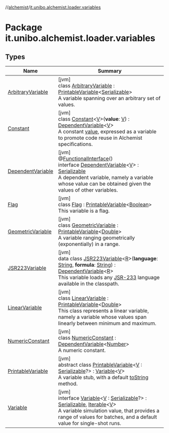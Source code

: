 //[alchemist](../../index.md)/[it.unibo.alchemist.loader.variables](index.md)

# Package it.unibo.alchemist.loader.variables

## Types

| Name | Summary |
|---|---|
| [ArbitraryVariable](-arbitrary-variable/index.md) | [jvm]<br>class [ArbitraryVariable](-arbitrary-variable/index.md) : [PrintableVariable](-printable-variable/index.md)<[Serializable](https://docs.oracle.com/javase/8/docs/api/java/io/Serializable.html)> <br>A variable spanning over an arbitrary set of values. |
| [Constant](-constant/index.md) | [jvm]<br>class [Constant](-constant/index.md)<[V](-constant/index.md)>(**value**: [V](-constant/index.md)) : [DependentVariable](-dependent-variable/index.md)<[V](-constant/index.md)> <br>A constant [value](-constant/value.md), expressed as a variable to promote code reuse in Alchemist specifications. |
| [DependentVariable](-dependent-variable/index.md) | [jvm]<br>@[FunctionalInterface](https://docs.oracle.com/javase/8/docs/api/java/lang/FunctionalInterface.html)()<br>interface [DependentVariable](-dependent-variable/index.md)<[V](-dependent-variable/index.md)> : [Serializable](https://docs.oracle.com/javase/8/docs/api/java/io/Serializable.html)<br>A dependent variable, namely a variable whose value can be obtained given the values of other variables. |
| [Flag](-flag/index.md) | [jvm]<br>class [Flag](-flag/index.md) : [PrintableVariable](-printable-variable/index.md)<[Boolean](https://docs.oracle.com/javase/8/docs/api/java/lang/Boolean.html)> <br>This variable is a flag. |
| [GeometricVariable](-geometric-variable/index.md) | [jvm]<br>class [GeometricVariable](-geometric-variable/index.md) : [PrintableVariable](-printable-variable/index.md)<[Double](https://docs.oracle.com/javase/8/docs/api/java/lang/Double.html)> <br>A variable ranging geometrically (exponentially) in a range. |
| [JSR223Variable](-j-s-r223-variable/index.md) | [jvm]<br>data class [JSR223Variable](-j-s-r223-variable/index.md)<[R](-j-s-r223-variable/index.md)>(**language**: [String](https://kotlinlang.org/api/latest/jvm/stdlib/kotlin/-string/index.html), **formula**: [String](https://kotlinlang.org/api/latest/jvm/stdlib/kotlin/-string/index.html)) : [DependentVariable](-dependent-variable/index.md)<[R](-j-s-r223-variable/index.md)> <br>This variable loads any [JSR-233](http://archive.fo/PGdk8) language available in the classpath. |
| [LinearVariable](-linear-variable/index.md) | [jvm]<br>class [LinearVariable](-linear-variable/index.md) : [PrintableVariable](-printable-variable/index.md)<[Double](https://docs.oracle.com/javase/8/docs/api/java/lang/Double.html)> <br>This class represents a linear variable, namely a variable whose values span linearly between minimum and maximum. |
| [NumericConstant](-numeric-constant/index.md) | [jvm]<br>class [NumericConstant](-numeric-constant/index.md) : [DependentVariable](-dependent-variable/index.md)<[Number](https://docs.oracle.com/javase/8/docs/api/java/lang/Number.html)> <br>A numeric constant. |
| [PrintableVariable](-printable-variable/index.md) | [jvm]<br>abstract class [PrintableVariable](-printable-variable/index.md)<[V](-printable-variable/index.md) : [Serializable](https://docs.oracle.com/javase/8/docs/api/java/io/Serializable.html)?> : [Variable](-variable/index.md)<[V](-printable-variable/index.md)> <br>A variable stub, with a default [toString](-printable-variable/to-string.md) method. |
| [Variable](-variable/index.md) | [jvm]<br>interface [Variable](-variable/index.md)<[V](-variable/index.md) : [Serializable](https://docs.oracle.com/javase/8/docs/api/java/io/Serializable.html)?> : [Serializable](https://docs.oracle.com/javase/8/docs/api/java/io/Serializable.html), [Iterable](https://docs.oracle.com/javase/8/docs/api/java/lang/Iterable.html)<[V](-printable-variable/index.md)> <br>A variable simulation value, that provides a range of values for batches, and a default value for single-shot runs. |
